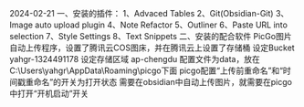 2024-02-21
一、安装的插件：
1、Advaced Tables
2、Git(Obsidian-Git)
3、Image auto upload plugin
4、Note Refactor
5、Outliner
6、Paste URL into selection
7、Style Settings
8、Text Snippets
二、安装的配合软件
PicGo图片自动上传程序，设置了腾讯云COS图床，并在腾讯云上设置了存储桶
设定Bucket yahgr-1324491178
设定存储区域 ap-chengdu
配置文件为data，放在C:\Users\yahgr\AppData\Roaming\picgo下面
picgo配置“上传前重命名”和“时间戳重命名”的开关为打开状态
需要在obsidian中自动上传图片，就需要在picgo中打开“开机启动”开关
